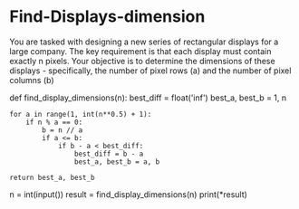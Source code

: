 # Find-Displays-dimension
You are tasked with designing a new series of rectangular displays for a large company. The key requirement is that each display must contain exactly n pixels. Your objective is to determine the dimensions of these displays - specifically, the number of pixel rows (a) and the number of pixel columns (b)

def find_display_dimensions(n):
    best_diff = float('inf')
    best_a, best_b = 1, n

    for a in range(1, int(n**0.5) + 1):
        if n % a == 0:
            b = n // a
            if a <= b:
                if b - a < best_diff:
                    best_diff = b - a
                    best_a, best_b = a, b

    return best_a, best_b

n = int(input())
result = find_display_dimensions(n)
print(*result)
